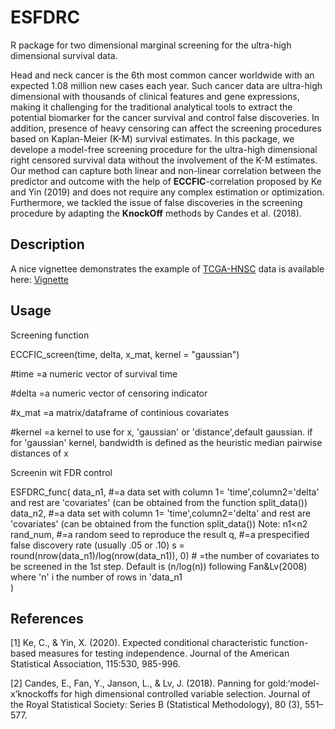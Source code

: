 # ESFDRC
R package for two dimensional marginal screening for the ultra-high dimensional survival data.

Head and neck cancer is the 6th most common cancer worldwide with an expected 1.08 million new cases each year. 
Such cancer data are ultra-high dimensional with thousands of clinical features and gene expressions, 
making it challenging for the traditional analytical tools to extract the potential biomarker for the cancer survival and control false discoveries.
In addition, presence of heavy censoring can affect the screening procedures based on Kaplan-Meier (K-M) survival estimates. 
In this package, we develope a model-free screening procedure for the ultra-high dimensional right censored survival data without the involvement 
of the K-M estimates. Our method can capture both linear and non-linear correlation between the predictor and outcome with the help of **ECCFIC**-correlation proposed by Ke and Yin (2019) and 
does not require any complex estimation or optimization. Furthermore, we tackled the issue of false discoveries in the screening procedure by adapting the 
**KnockOff** methods by Candes et al. (2018). 

## Description

A nice vignettee demonstrates the example of [TCGA-HNSC](https://portal.gdc.cancer.gov/projects/TCGA-HNSC) data is available 
here: [Vignette](http://htmlpreview.github.io/?https://github.com/urmiaf/ESFDRC/blob/master/vignettes/Introduction.html)

## Usage

Screening function

ECCFIC_screen(time, delta, x_mat, kernel = "gaussian")

#time	=a numeric vector of survival time

#delta	=a numeric vector of censoring indicator

#x_mat =a matrix/dataframe of continious covariates

#kernel	=a kernel to use for x, 'gaussian' or 'distance',default gaussian. if for 'gaussian' kernel, bandwidth is defined as the heuristic median pairwise distances of x

Screenin wit FDR control

ESFDRC_func(
  data_n1, #=a data set with column 1= 'time',column2='delta' and rest are 'covariates' (can be obtained from the function split_data())
  data_n2, #=a data set with column 1= 'time',column2='delta' and rest are 'covariates' (can be obtained from the function split_data()) Note: n1<n2
  rand_num, #=a random seed to reproduce the result
  q, #=a prespecified false discovery rate (usually .05 or .10)
  s = round(nrow(data_n1)/log(nrow(data_n1)), 0)
              #	=the number of covariates to be screened in the 1st step. Default is (n/log(n)) following Fan&Lv(2008) where 'n' i the number of rows in 'data_n1                                                                                                                               
)


                                                                                                                                                   
## References
<a id="1">[1]</a> 
Ke, C., & Yin, X. (2020). 
Expected conditional characteristic function-based measures for
testing independence. 
Journal of the American Statistical Association, 115:530, 985-996.

<a id="2">[2]</a> 
Candes, E., Fan, Y., Janson, L., & Lv, J. (2018). 
Panning for gold:‘model-x’knockoffs for high
dimensional controlled variable selection. 
Journal of the Royal Statistical Society: Series B
(Statistical Methodology), 80 (3), 551–577.
